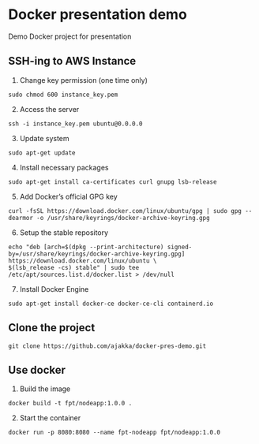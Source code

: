 # Docker presentation demo

Demo Docker project for presentation

## SSH-ing to AWS Instance

1. Change key permission (one time only)

`sudo chmod 600 instance_key.pem`

2. Access the server

`ssh -i instance_key.pem ubuntu@0.0.0.0`

3. Update system

`sudo apt-get update`

4. Install necessary packages

`sudo apt-get install ca-certificates curl gnupg lsb-release`

5. Add Docker’s official GPG key

`curl -fsSL https://download.docker.com/linux/ubuntu/gpg | sudo gpg --dearmor -o /usr/share/keyrings/docker-archive-keyring.gpg`

6. Setup the stable repository

```
echo "deb [arch=$(dpkg --print-architecture) signed-by=/usr/share/keyrings/docker-archive-keyring.gpg] https://download.docker.com/linux/ubuntu \
$(lsb_release -cs) stable" | sudo tee /etc/apt/sources.list.d/docker.list > /dev/null
```

7. Install Docker Engine

`sudo apt-get install docker-ce docker-ce-cli containerd.io`

## Clone the project

`git clone https://github.com/ajakka/docker-pres-demo.git`

## Use docker

1. Build the image

`docker build -t fpt/nodeapp:1.0.0 .`

2. Start the container

`docker run -p 8080:8080 --name fpt-nodeapp fpt/nodeapp:1.0.0`
